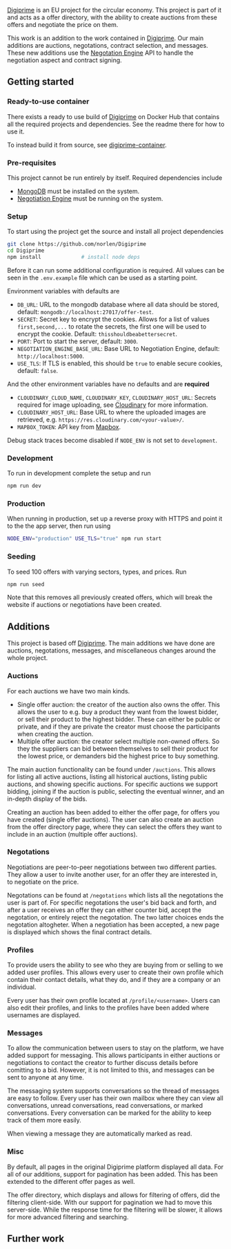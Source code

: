 [Digiprime](https://www.digiprime.eu/) is an EU project for the circular economy. This project is part of it and acts as a offer directory, with the ability to create auctions from these offers and negotiate the price on them.

This work is an addition to the work contained in [Digiprime](https://github.com/ShaiFernandez/Digiprime). Our main additions are auctions, negotations, contract selection, and messages. These new additions use the [Negotation Engine](https://github.com/norlen/NegotiationEngine) API to handle the negotiation aspect and contract signing.

## Getting started

### Ready-to-use container

There exists a ready to use build of [Digiprime](https://hub.docker.com/r/norlen/digiprime) on Docker Hub that contains all the required projects and dependencies. See the readme there for how to use it.

To instead build it from source, see [digiprime-container](https://github.com/norlen/digiprime-container).

### Pre-requisites

This project cannot be run entirely by itself. Required dependencies include

- [MongoDB](https://www.mongodb.com/) must be installed on the system.
- [Negotiation Engine](https://github.com/norlen/NegotiationEngine) must be running on the system.

### Setup

To start using the project get the source and install all project dependencies

```bash
git clone https://github.com/norlen/Digiprime
cd Digiprime
npm install             # install node deps
```

Before it can run some additional configuration is required. All values can be seen in the `.env.example` file which can be used as a starting point.

Environment variables with defaults are

- `DB_URL`: URL to the mongodb database where all data should be stored, default: `mongodb://localhost:27017/offer-test`.
- `SECRET`: Secret key to encrypt the cookies. Allows for a list of values `first,second,...` to rotate the secrets, the first one will be used to encrypt the cookie. Default: `thisshouldbeabettersecret`.
- `PORT`: Port to start the server, default: `3000`.
- `NEGOTIATION_ENGINE_BASE_URL`: Base URL to Negotiation Engine, default: `http://localhost:5000`.
- `USE_TLS`: If TLS is enabled, this should be `true` to enable secure cookies, default: `false`.

And the other environment variables have no defaults and are **required**

- `CLOUDINARY_CLOUD_NAME`, `CLOUDINARY_KEY`, `CLOUDINARY_HOST_URL`: Secrets required for image uploading, see [Cloudinary](https://cloudinary.com/) for more information.
- `CLOUDINARY_HOST_URL`: Base URL to where the uploaded images are retrieved, e.g. `https://res.cloudinary.com/<your-value>/`.
- `MAPBOX_TOKEN`: API key from [Mapbox](https://www.mapbox.com/).

Debug stack traces become disabled if `NODE_ENV` is not set to `development`.

### Development

To run in development complete the setup and run

```bash
npm run dev
```

### Production

When running in production, set up a reverse proxy with HTTPS and point it to the the app server, then run using

```bash
NODE_ENV="production" USE_TLS="true" npm run start
```

### Seeding

To seed 100 offers with varying sectors, types, and prices. Run

```bash
npm run seed
```

Note that this removes all previously created offers, which will break the website if auctions or negotiations have been created.


## Additions

This project is based off [Digiprime](https://github.com/ShaiFernandez/Digiprime). The main additions we have done are auctions, negotations, messages, and miscellaneous changes around the whole project.

### Auctions

For each auctions we have two main kinds. 

- Single offer auction: the creator of the auction also owns the offer. This allows the user to e.g. buy a product they want from the lowest bidder, or sell their product to the highest bidder. These can either be public or private, and if they are private the creator must choose the participants when creating the auction.
- Multiple offer auction: the creator select multiple non-owned offers. So they the suppliers can bid between themselves to sell their product for the lowest price, or demanders bid the highest price to buy something.

The main auction functionality can be found under `/auctions`. This allows for listing all active auctions, listing all historical auctions, listing public auctions, and showing specific auctions. For specific auctions we support bidding, joining if the auction is public, selecting the eventual winner, and an in-depth display of the bids.

Creating an auction has been added to either the offer page, for offers you have created (single offer auctions). The user can also create an auction from the offer directory page, where they can select the offers they want to include in an auction (multiple offer auctions).

### Negotations

Negotiations are peer-to-peer negotiations between two different parties. They allow a user to invite another user, for an offer they are interested in, to negotiate on the price.

Negotations can be found at `/negotations` which lists all the negotations the user is part of. For specific negotations the user's bid back and forth, and after a user receives an offer they can either counter bid, accept the negotation, or entirely reject the negotation. The two latter choices ends the negotation altogheter. When a negotiation has been accepted, a new page is displayed which shows the final contract details.

### Profiles

To provide users the ability to see who they are buying from or selling to we added user profiles. This allows every user to create their own profile which contain their contact details, what they do, and if they are a company or an individual.

Every user has their own profile located at `/profile/<username>`. Users can also edit their profiles, and links to the profiles have been added where usernames are displayed.

### Messages

To allow the communication between users to stay on the platform, we have added support for messaging. This allows participants in either auctions or negotiations to contact the creator to further discuss details before comitting to a bid. However, it is not limited to this, and messages can be sent to anyone at any time.

The messaging system supports conversations so the thread of messages are easy to follow. Every user has their own mailbox where they can view all conversations, unread conversations, read conversations, or marked conversations. Every conversation can be marked for the ability to keep track of them more easily.

When viewing a message they are automatically marked as read.

### Misc

By default, all pages in the original Digiprime platform displayed all data. For all of our additions, support for pagination has been added. This has been extended to the different offer pages as well.

The offer directory, which displays and allows for filtering of offers, did the filtering client-side. With our support for pagination we had to move this server-side. While the response time for the filtering will be slower, it allows for more advanced filtering and searching.

## Further work


